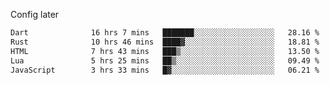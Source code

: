 <!-- ## Hi there 👋 -->
Config later

<!--
**rickrck/rickrck** is a ✨ _special_ ✨ repository because its `README.md` (this file) appears on your GitHub profile.

Here are some ideas to get you started:

- 🔭 I’m currently working on ...
- 🌱 I’m currently learning ...
- 👯 I’m looking to collaborate on ...
- 🤔 I’m looking for help with ...
- 💬 Ask me about ...
- 📫 How to reach me: ...
- 😄 Pronouns: ...
- ⚡ Fun fact: ...
-->

<!--START_SECTION:waka-->

```txt
Dart              16 hrs 7 mins   ███████░░░░░░░░░░░░░░░░░░   28.16 %
Rust              10 hrs 46 mins  ████▓░░░░░░░░░░░░░░░░░░░░   18.81 %
HTML              7 hrs 43 mins   ███▒░░░░░░░░░░░░░░░░░░░░░   13.50 %
Lua               5 hrs 25 mins   ██▒░░░░░░░░░░░░░░░░░░░░░░   09.49 %
JavaScript        3 hrs 33 mins   █▓░░░░░░░░░░░░░░░░░░░░░░░   06.21 %
```

<!--END_SECTION:waka-->
